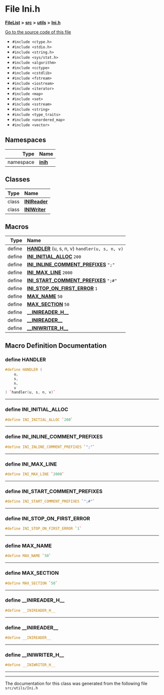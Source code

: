 

# File Ini.h



[**FileList**](files.md) **>** [**src**](dir_68267d1309a1af8e8297ef4c3efbcdba.md) **>** [**utils**](dir_313caf1132e152dd9b58bea13a4052ca.md) **>** [**Ini.h**](Ini_8h.md)

[Go to the source code of this file](Ini_8h_source.md)



* `#include <ctype.h>`
* `#include <stdio.h>`
* `#include <string.h>`
* `#include <sys/stat.h>`
* `#include <algorithm>`
* `#include <cctype>`
* `#include <cstdlib>`
* `#include <fstream>`
* `#include <iostream>`
* `#include <iterator>`
* `#include <map>`
* `#include <set>`
* `#include <sstream>`
* `#include <string>`
* `#include <type_traits>`
* `#include <unordered_map>`
* `#include <vector>`













## Namespaces

| Type | Name |
| ---: | :--- |
| namespace | [**inih**](namespaceinih.md) <br> |


## Classes

| Type | Name |
| ---: | :--- |
| class | [**INIReader**](classinih_1_1INIReader.md) <br> |
| class | [**INIWriter**](classinih_1_1INIWriter.md) <br> |

















































## Macros

| Type | Name |
| ---: | :--- |
| define  | [**HANDLER**](Ini_8h.md#define-handler) (u, s, n, v) `handler(u, s, n, v)`<br> |
| define  | [**INI\_INITIAL\_ALLOC**](Ini_8h.md#define-ini_initial_alloc)  `200`<br> |
| define  | [**INI\_INLINE\_COMMENT\_PREFIXES**](Ini_8h.md#define-ini_inline_comment_prefixes)  `";"`<br> |
| define  | [**INI\_MAX\_LINE**](Ini_8h.md#define-ini_max_line)  `2000`<br> |
| define  | [**INI\_START\_COMMENT\_PREFIXES**](Ini_8h.md#define-ini_start_comment_prefixes)  `";#"`<br> |
| define  | [**INI\_STOP\_ON\_FIRST\_ERROR**](Ini_8h.md#define-ini_stop_on_first_error)  `1`<br> |
| define  | [**MAX\_NAME**](Ini_8h.md#define-max_name)  `50`<br> |
| define  | [**MAX\_SECTION**](Ini_8h.md#define-max_section)  `50`<br> |
| define  | [**\_\_INIREADER\_H\_\_**](Ini_8h.md#define-__inireader_h__)  <br> |
| define  | [**\_\_INIREADER\_\_**](Ini_8h.md#define-__inireader__)  <br> |
| define  | [**\_\_INIWRITER\_H\_\_**](Ini_8h.md#define-__iniwriter_h__)  <br> |

## Macro Definition Documentation





### define HANDLER 

```C++
#define HANDLER (
    u,
    s,
    n,
    v
) `handler(u, s, n, v)`
```




<hr>



### define INI\_INITIAL\_ALLOC 

```C++
#define INI_INITIAL_ALLOC `200`
```




<hr>



### define INI\_INLINE\_COMMENT\_PREFIXES 

```C++
#define INI_INLINE_COMMENT_PREFIXES `";"`
```




<hr>



### define INI\_MAX\_LINE 

```C++
#define INI_MAX_LINE `2000`
```




<hr>



### define INI\_START\_COMMENT\_PREFIXES 

```C++
#define INI_START_COMMENT_PREFIXES `";#"`
```




<hr>



### define INI\_STOP\_ON\_FIRST\_ERROR 

```C++
#define INI_STOP_ON_FIRST_ERROR `1`
```




<hr>



### define MAX\_NAME 

```C++
#define MAX_NAME `50`
```




<hr>



### define MAX\_SECTION 

```C++
#define MAX_SECTION `50`
```




<hr>



### define \_\_INIREADER\_H\_\_ 

```C++
#define __INIREADER_H__ 
```




<hr>



### define \_\_INIREADER\_\_ 

```C++
#define __INIREADER__ 
```




<hr>



### define \_\_INIWRITER\_H\_\_ 

```C++
#define __INIWRITER_H__ 
```




<hr>

------------------------------
The documentation for this class was generated from the following file `src/utils/Ini.h`

